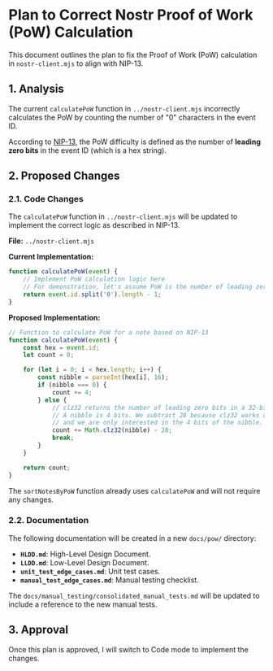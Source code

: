 # Plan to Correct Nostr Proof of Work (PoW) Calculation

This document outlines the plan to fix the Proof of Work (PoW) calculation in `nostr-client.mjs` to align with NIP-13.

## 1. Analysis

The current `calculatePoW` function in `../nostr-client.mjs` incorrectly calculates the PoW by counting the number of "0" characters in the event ID.

According to [NIP-13](./nips/13.md), the PoW difficulty is defined as the number of **leading zero bits** in the event ID (which is a hex string).

## 2. Proposed Changes

### 2.1. Code Changes

The `calculatePoW` function in `../nostr-client.mjs` will be updated to implement the correct logic as described in NIP-13.

**File:** `../nostr-client.mjs`

**Current Implementation:**
```javascript
function calculatePoW(event) {
    // Implement PoW calculation logic here
    // For demonstration, let's assume PoW is the number of leading zeros in the event ID
    return event.id.split('0').length - 1;
}
```

**Proposed Implementation:**
```javascript
// Function to calculate PoW for a note based on NIP-13
function calculatePoW(event) {
    const hex = event.id;
    let count = 0;

    for (let i = 0; i < hex.length; i++) {
        const nibble = parseInt(hex[i], 16);
        if (nibble === 0) {
            count += 4;
        } else {
            // clz32 returns the number of leading zero bits in a 32-bit integer.
            // A nibble is 4 bits. We subtract 28 because clz32 works on 32 bits,
            // and we are only interested in the 4 bits of the nibble.
            count += Math.clz32(nibble) - 28;
            break;
        }
    }

    return count;
}
```

The `sortNotesByPoW` function already uses `calculatePoW` and will not require any changes.

### 2.2. Documentation

The following documentation will be created in a new `docs/pow/` directory:

*   **`HLDD.md`**: High-Level Design Document.
*   **`LLDD.md`**: Low-Level Design Document.
*   **`unit_test_edge_cases.md`**: Unit test cases.
*   **`manual_test_edge_cases.md`**: Manual testing checklist.

The `docs/manual_testing/consolidated_manual_tests.md` will be updated to include a reference to the new manual tests.

## 3. Approval

Once this plan is approved, I will switch to Code mode to implement the changes.
